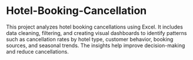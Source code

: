 # Hotel-Booking-Cancellation
This project analyzes hotel booking cancellations using Excel. It includes data cleaning, filtering, and creating visual dashboards to identify patterns such as cancellation rates by hotel type, customer behavior, booking sources, and seasonal trends. The insights help improve decision-making and reduce cancellations.
